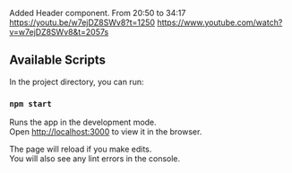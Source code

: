 Added Header component. 
From 20:50 to 34:17
https://youtu.be/w7ejDZ8SWv8?t=1250
https://www.youtube.com/watch?v=w7ejDZ8SWv8&t=2057s

## Available Scripts

In the project directory, you can run:

### `npm start`

Runs the app in the development mode.\
Open [http://localhost:3000](http://localhost:3000) to view it in the browser.

The page will reload if you make edits.\
You will also see any lint errors in the console.
